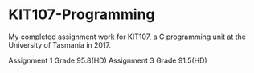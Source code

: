 # KIT107-Programming
My completed assignment work for KIT107, a C programming unit at the University of Tasmania in 2017.

Assignment 1 Grade 95.8(HD)
Assignment 3 Grade 91.5(HD)
